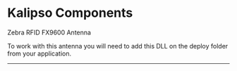 # Kalipso Components

Zebra RFID FX9600 Antenna

To work with this antenna you will need to add this DLL on the deploy folder from your application.

**************************************************************************
